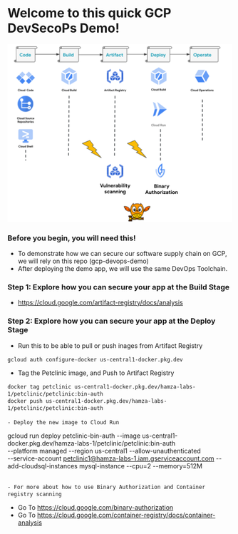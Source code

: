 # Welcome to this quick GCP DevSecoPs Demo! 
<img src="https://github.com/hamza-labs/gcp-devops-demo/blob/main/src/main/resources/static/resources/images/devsecops.png?raw=true" width="650">

### Before you begin, you will need this! 

- To demonstrate how we can secure our software supply chain on GCP, we will rely on this repo (gcp-devops-demo)
- After deploying the demo app, we will use the same DevOps Toolchain.  

### Step 1: Explore how you can secure your app at the Build Stage

- https://cloud.google.com/artifact-registry/docs/analysis

### Step 2: Explore how you can secure your app at the Deploy Stage

- Run this to be able to pull or push inages from Artifact Registry
```
gcloud auth configure-docker us-central1-docker.pkg.dev
```

- Tag the Petclinic image, and Push to Artifact Registry 
```
docker tag petclinic us-central1-docker.pkg.dev/hamza-labs-1/petclinic/petclinic:bin-auth
docker push us-central1-docker.pkg.dev/hamza-labs-1/petclinic/petclinic:bin-auth

- Deploy the new image to Cloud Run
```
gcloud run deploy petclinic-bin-auth --image us-central1-docker.pkg.dev/hamza-labs-1/petclinic/petclinic:bin-auth \
--platform managed --region us-central1 --allow-unauthenticated \
--service-account petclinic1@hamza-labs-1.iam.gserviceaccount.com --add-cloudsql-instances mysql-instance  --cpu=2 --memory=512M
```

- For more about how to use Binary Authorization and Container registry scanning
```
- Go To https://cloud.google.com/binary-authorization
- Go To https://cloud.google.com/container-registry/docs/container-analysis
```
